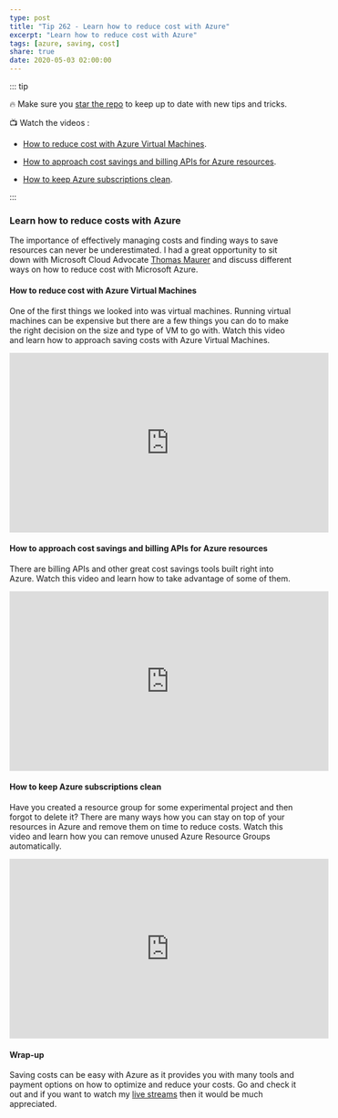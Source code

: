 ```yaml
---
type: post
title: "Tip 262 - Learn how to reduce cost with Azure"
excerpt: "Learn how to reduce cost with Azure"
tags: [azure, saving, cost]
share: true
date: 2020-05-03 02:00:00
---
```


::: tip 

:fire: Make sure you [star the repo](http://azuredev.tips?WT.mc_id=azure-azuredevtips-azureappsdev) to keep up to date with new tips and tricks.

:tv: Watch the videos : 

* [How to reduce cost with Azure Virtual Machines](https://www.youtube.com/watch?v=flIVEDHQJWQ&list=PLLasX02E8BPCNCK8Thcxu-Y-XcBUbhFWC&index=2?WT.mc_id=youtube-azuredevtips-azureappsdev).

* [How to approach cost savings and billing APIs for Azure resources](https://www.youtube.com/watch?v=QoVFFRA9K1k&list=PLLasX02E8BPCNCK8Thcxu-Y-XcBUbhFWC&index=3?WT.mc_id=youtube-azuredevtips-azureappsdev).

* [How to keep Azure subscriptions clean](https://www.youtube.com/watch?v=fRJLWm4JvPo&list=PLLasX02E8BPCNCK8Thcxu-Y-XcBUbhFWC&index=4?WT.mc_id=youtube-azuredevtips-azureappsdev).

:::

### Learn how to reduce costs with Azure

The importance of effectively managing costs and finding ways to save resources can never be underestimated. I had a great opportunity to sit down with Microsoft Cloud Advocate [Thomas Maurer](https://twitter.com/ThomasMaurer) and discuss different ways on how to reduce cost with Microsoft Azure.

#### How to reduce cost with Azure Virtual Machines

One of the first things we looked into was virtual machines. Running virtual machines can be expensive but there are a few things you can do to make the right decision on the size and type of VM to go with.  Watch this video and learn how to approach saving costs with Azure Virtual Machines. 

<iframe width="560" height="315" src="https://www.youtube.com/embed/flIVEDHQJWQ" frameborder="0" allow="accelerometer; autoplay; encrypted-media; gyroscope; picture-in-picture" allowfullscreen></iframe>

#### How to approach cost savings and billing APIs for Azure resources

There are billing APIs and other great cost savings tools built right into Azure. Watch this video and learn how to take advantage of some of them. 

<iframe width="560" height="315" src="https://www.youtube.com/embed/QoVFFRA9K1k" frameborder="0" allow="accelerometer; autoplay; encrypted-media; gyroscope; picture-in-picture" allowfullscreen></iframe>

#### How to keep Azure subscriptions clean

Have you created a resource group for some experimental project and then forgot to delete it? There are many ways how you can stay on top of your resources in Azure and remove them on time to reduce costs. Watch this video and learn how you can remove unused Azure Resource Groups automatically.

<iframe width="560" height="315" src="https://www.youtube.com/embed/fRJLWm4JvPo" frameborder="0" allow="accelerometer; autoplay; encrypted-media; gyroscope; picture-in-picture" allowfullscreen></iframe>

#### Wrap-up

Saving costs can be easy with Azure as it provides you with many tools and payment options on how to optimize and reduce your costs. Go and check it out and if you want to watch my [live streams](https://twitch.tv/mbcrump) then it would be much appreciated.